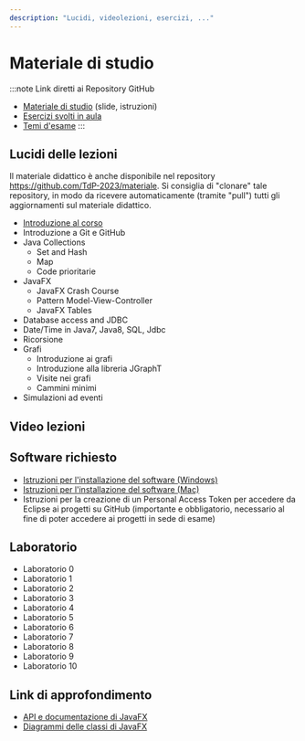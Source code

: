 ```yaml
---
description: "Lucidi, videolezioni, esercizi, ..."
---
```


# Materiale di studio

:::note Link diretti ai Repository GitHub
- [Materiale di studio](https://github.com/TdP-2023/materiale) (slide, istruzioni)
- [Esercizi svolti in aula](https://github.com/TdP-2023)
- [Temi d'esame](https://github.com/TdP-esami)
:::

## Lucidi delle lezioni

Il materiale didattico è anche disponibile nel repository https://github.com/TdP-2023/materiale. Si consiglia di "clonare" tale repository, in modo da ricevere automaticamente (tramite "pull") tutti gli aggiornamenti sul materiale didattico.

- [Introduzione al corso](https://github.com/TdP-2023/materiale/blob/master/slide/01-01-introduzione_2023.pdf?raw=true)
- Introduzione a Git e GitHub
- Java Collections
  - Set and Hash
  - Map
  - Code prioritarie
- JavaFX
  - JavaFX Crash Course
  - Pattern Model-View-Controller
  - JavaFX Tables
- Database access and JDBC
- Date/Time in Java7, Java8, SQL, Jdbc
- Ricorsione
- Grafi
  - Introduzione ai grafi
  - Introduzione alla libreria JGraphT
  - Visite nei grafi
  - Cammini minimi
- Simulazioni ad eventi


## Video lezioni

## Software richiesto

- [Istruzioni per l'installazione del software (Windows)](https://github.com/TdP-2023/materiale/blob/master/info/Istruzioni%20di%20installazione%20software%20(Win).pdf?raw=True)
- [Istruzioni per l'installazione del software (Mac)](https://github.com/TdP-2023/materiale/blob/master/info/Istruzioni%20di%20installazione%20software_MAC.pdf?raw=True)
- Istruzioni per la creazione di un Personal Access Token per accedere da Eclipse ai progetti su GitHub
    (importante e obbligatorio, necessario al fine di poter accedere ai progetti in sede di esame)


## Laboratorio

- Laboratorio 0
- Laboratorio 1
- Laboratorio 2
- Laboratorio 3
- Laboratorio 4 
- Laboratorio 5 
- Laboratorio 6 
- Laboratorio 7
- Laboratorio 8 
- Laboratorio 9
- Laboratorio 10 


## Link di approfondimento

- [API e documentazione di JavaFX](https://openjfx.io/)
- [Diagrammi delle classi di JavaFX](https://www.falkhausen.de/JavaFX-10/index.html)
